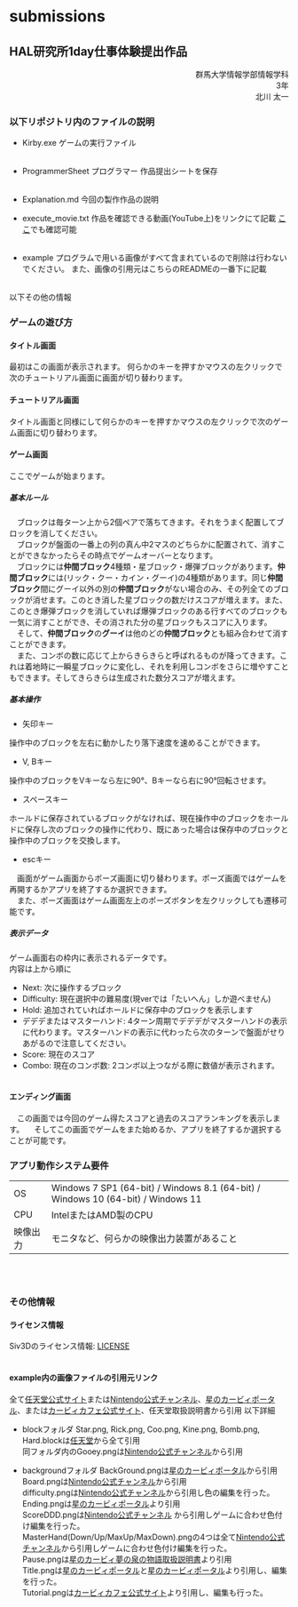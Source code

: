 # submissions
## HAL研究所1day仕事体験提出作品
<div style="text-align: right;">
群馬大学情報学部情報学科<br>3年<br>北川 太一
<br></div>

### 以下リポジトリ内のファイルの説明
- Kirby.exe
ゲームの実行ファイル<br><br>

- ProgrammerSheet
プログラマー 作品提出シートを保存<br><br>

- Explanation.md
今回の製作作品の説明

- execute_movie.txt
作品を確認できる動画(YouTube上)をリンクにて記載
[ここ](https://youtu.be/T7SsR7F00gw)でも確認可能<br><br>

- example
プログラムで用いる画像がすべて含まれているので削除は行わないでください。
また、画像の引用元はこちらのREADMEの一番下に記載<br><br>

以下その他の情報
<br>

### ゲームの遊び方

#### タイトル画面

最初はこの画面が表示されます。
何らかのキーを押すかマウスの左クリックで次のチュートリアル画面に画面が切り替わります。

#### チュートリアル画面

タイトル画面と同様にして何らかのキーを押すかマウスの左クリックで次のゲーム画面に切り替わります。

#### ゲーム画面

ここでゲームが始まります。

##### 基本ルール

&emsp;ブロックは毎ターン上から2個ペアで落ちてきます。それをうまく配置してブロックを消してください。<br>
&emsp;ブロックが盤面の一番上の列の真ん中2マスのどちらかに配置されて、消すことができなかったらその時点でゲームオーバーとなります。<br>
&emsp;ブロックには**仲間ブロック**4種類・星ブロック・爆弾ブロックがあります。**仲間ブロック**には(リック・クー・カイン・グーイ)の4種類があります。同じ**仲間ブロック**間にグーイ以外の別の**仲間ブロック**がない場合のみ、その列全てのブロックが消せます。このとき消した星ブロックの数だけスコアが増えます。また、このとき爆弾ブロックを消していれば爆弾ブロックのある行すべてのブロックも一気に消すことができ、その消された分の星ブロックもスコアに入ります。<br>
&emsp;そして、**仲間ブロック**の**グーイ**は他のどの**仲間ブロック**とも組み合わせて消すことができます。<br>
&emsp;また、コンボの数に応じて上からきらきらと呼ばれるものが降ってきます。これは着地時に一瞬星ブロックに変化し、それを利用しコンボをさらに増やすこともできます。そしてきらきらは生成された数分スコアが増えます。<br>

##### 基本操作
- 矢印キー

操作中のブロックを左右に動かしたり落下速度を速めることができます。

- V, Bキー

操作中のブロックをVキーなら左に90°、Bキーなら右に90°回転させます。

- スペースキー

ホールドに保存されているブロックがなければ、現在操作中のブロックをホールドに保存し次のブロックの操作に代わり、既にあった場合は保存中のブロックと操作中のブロックを交換します。

- escキー

&emsp;画面がゲーム画面からポーズ画面に切り替わります。ポーズ画面ではゲームを再開するかアプリを終了するか選択できます。<br>
&emsp;また、ポーズ画面はゲーム画面左上のポーズボタンを左クリックしても遷移可能です。

##### 表示データ
ゲーム画面右の枠内に表示されるデータです。<br>
内容は上から順に
- Next: 次に操作するブロック
- Difficulty: 現在選択中の難易度(現verでは「たいへん」しか遊べません)
- Hold: 追加されていればホールドに保存中のブロックを表示します
- デデデまたはマスターハンド: 4ターン周期でデデデがマスターハンドの表示に代わります。マスターハンドの表示に代わったら次のターンで盤面がせりあがるので注意してください。
- Score: 現在のスコア
- Combo: 現在のコンボ数: 2コンボ以上つながる際に数値が表示されます。
<br><br>

#### エンディング画面

&emsp;この画面では今回のゲーム得たスコアと過去のスコアランキングを表示します。
&emsp;そしてこの画面でゲームをまた始めるか、アプリを終了するか選択することが可能です。

### アプリ動作システム要件

|||
|:----|:---|
|OS|Windows 7 SP1 (64-bit) / Windows 8.1 (64-bit) / Windows 10 (64-bit) / Windows 11|
|CPU|IntelまたはAMD製のCPU|
|映像出力|モニタなど、何らかの映像出力装置があること|

<br><br>

### その他情報

#### ライセンス情報

Siv3Dのライセンス情報:
[LICENSE](https://github.com/Siv3D/OpenSiv3D/blob/main/LICENSE)<br><br>

#### example内の画像ファイルの引用元リンク

全て[任天堂公式サイト](https://www.nintendo.co.jp/index.html)または[Nintendo公式チャンネル](https://www.youtube.com/@NintendoJP/featured)、[星のカービィポータル](https://www.kirby.jp/)、または[カービィカフェ公式サイト](https://kirbycafe.jp/)、任天堂取扱説明書から引用
以下詳細

- blockフォルダ
Star.png, Rick.png, Coo.png, Kine.png, Bomb.png, Hard.blockは[任天堂](https://www.nintendo.co.jp/wii/vc/vc_kak/vc_kak_03.html)から全て引用<br>
同フォルダ内のGooey.pngは[Nintendo公式チャンネル](https://www.youtube.com/watch?v=CXEfJ2qdVW8&t=9s)から引用<br>

- backgroundフォルダ
BackGround.pngは[星のカービィポータル](https://www.kirby.jp/special/extra_aw/thelandscapesofdreamland/)から引用<br>
Board.pngは[Nintendo公式チャンネル](https://www.youtube.com/watch?v=5vs-a0eLsH0)から引用<br>
difficulty.pngは[Nintendo公式チャンネル](https://youtu.be/5vs-a0eLsH0?si=NivlCrIddIdgLTTv)から引用し色の編集を行った。<br>
Ending.pngは[星のカービィポータル](https://www.kirby.jp/special/extra_aw/pupupufriends/)より引用<br>
ScoreDDD.pngは[Nintendo公式チャンネル](https://youtu.be/90unpm-6IwE?si=UJBdyOEu4Xu7txBC) から引用しゲームに合わせ色付け編集を行った。<br>
MasterHand(Down/Up/MaxUp/MaxDown).pngの4つは全て[Nintendo公式チャンネル](https://youtu.be/90unpm-6IwE?si=UJBdyOEu4Xu7txBC)から引用しゲームに合わせ色付け編集を行った。<br>
Pause.pngは[星のカービィ夢の泉の物語取扱説明書](http://setsumei.html.xdomain.jp/famicom/hoshinokirby/hoshinokirby.html#5)より引用<br>
Title.pngは[星のカービィポータル](https://www.kirby.jp/special/photoframe/)と[星のカービィポータル](https://www.kirby.jp/special/extra_aw/thelandscapesofdreamland/)より引用し、編集を行った。<br>
Tutorial.pngは[カービィカフェ公式サイト](https://www.hallab.co.jp/products/kirbycafecd/)より引用し、編集も行った。<br>
